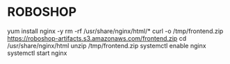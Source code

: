 # ROBOSHOP
yum install nginx -y
rm -rf /usr/share/nginx/html/*
curl -o /tmp/frontend.zip https://roboshop-artifacts.s3.amazonaws.com/frontend.zip
cd /usr/share/nginx/html
unzip /tmp/frontend.zip
systemctl enable nginx
systemctl start nginx 
